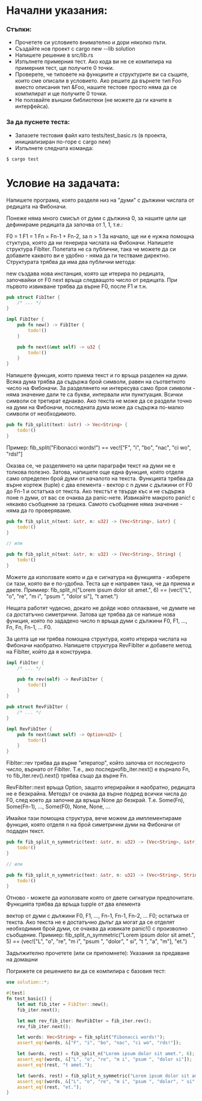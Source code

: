 # Начални указания:

### Стъпки:
- Прочетете си условието внимателно и дори няколко пъти.
- Създайте нов проект с cargo new --lib solution
- Напишете решение в src/lib.rs
- Изпълнете примерния тест. Ако кода ви не се компилира на примерния тест, ще получите 0 точки.
- Проверете, че типовете на функциите и структурите ви са същите, които сме описали в условието. Ако решите да върнете тип Foo вместо описания тип &Foo, нашите тестове просто няма да се компилират и ще получите 0 точки.
- Не ползвайте външни библиотеки (не можете да ги качите в интерфейса).

### За да пуснете теста:
- Запазете тестовия файл като tests/test_basic.rs (в проекта, инициализиран по-горе с cargo new)
- Изпълнете следната команда:
```bash
$ cargo test
```

# Условие на задачата:

Напишете програма, която разделя низ на "думи" с дължини числата от редицата на Фибоначи.

Понеже няма много смисъл от думи с дължина 0, за нашите цели ще дефинираме редицата да започва от 1, 1, т.е.:

F0 = 1
F1 = 1
Fn = Fn-1 + Fn-2, за n > 1
За начало, ще ни е нужна помощна стуктура, която да ни генерира числата на Фибоначи. Напишете структура FibIter. Полетата не са публични, така че можете да си добавите каквото ви е удобно - няма да ги тестваме директно. Структурата трябва да има два публични метода:

new създава нова инстанция, която ще итерира по редицата, започвайки от F0
next връща следващото число от редицата. При първото извикване трябва да върне F0, после F1 и т.н.

```rust
pub struct FibIter {
    /* ... */
}

impl FibIter {
    pub fn new() -> FibIter {
        todo!()
    }

    pub fn next(&mut self) -> u32 {
        todo!()
    }
}
```

Напишете функция, която приема текст и го връща разделен на думи. Всяка дума трябва да съдържа брой символи, равен на съответното число на Фибоначи. За разделянето ни интересува само броя символи - няма значение дали те са букви, интервали или пунктуация. Всички символи се третират еднакво. Ако текста не може да се раздели точно на думи на Фибоначи, последната дума може да съдържа по-малко символи от необходимото.

```rust
pub fn fib_split(text: &str) -> Vec<String> {
    todo!()
}
```

Пример: fib_split("Fibonacci words!") == vec!["F", "i", "bo", "nac", "ci wo", "rds!"]

Оказва се, че разделянето на цели параграфи текст на думи не е толкова полезно. Затова, напишете още една функция, която отделя само определен брой думи от началото на текста. Функцията трябва да върне кортеж (tuple) с два елемента - вектор с n думи с дължини от F0 до Fn-1 и остатъка от текста. Ако текстът е твърде къс и не съдържа поне n думи, от вас се очаква да panic-нете. Извикайте макрото panic! с някакво съобщение за грешка. Самото съобщение няма значение - няма да го проверяваме.

```rust
pub fn fib_split_n(text: &str, n: u32) -> (Vec<String>, &str) {
    todo!()
}

// или

pub fn fib_split_n(text: &str, n: u32) -> (Vec<String>, String) {
    todo!()
}
```

Можете да използвате която и да е сигнатура на функцията - изберете си тази, която ви е по-удобна. Теста ще е направен така, че да приема и двете. Примиер: fib_split_n("Lorem ipsum dolor sit amet.", 6) == (vec!["L", "o", "re", "m i", "psum ", "dolor si"], "t amet.")

Нещата работят чудесно, докато не дойде ново оплакване, че думите не са достатъчно симетрични. Затова ще трябва да се напише нова функция, която по зададено число n връща думи с дължини F0, F1, ..., Fn, Fn, Fn-1, ... F0.

За целта ще ни трябва помощна структура, която итерира числата на Фибоначи наобратно. Напишете структура RevFibIter и добавете метод на FibIter, който да я конструира.

```rust
impl FibIter {
    /* ... */

    pub fn rev(self) -> RevFibIter {
        todo!()
    }
}

pub struct RevFibIter {
    /* ... */
}

impl RevFibIter {
    pub fn next(&mut self) -> Option<u32> {
        todo!()
    }
}
```

FibIter::rev трябва да върне "итератор", който започва от последното число, върнато от FibIter. Т.е., ако последноfib_iter.next() e върнало Fn, то fib_iter.rev().next() трябва също да върне Fn.

RevFibIter::next връща Option, защото итерирайки я наобратно, редицата не е безкрайна. Методът се очаква да върне подред всички числа до F0, след което да започне да връща None до безкрай. Т.е. Some(Fn), Some(Fn-1), ..., Some(F0), None, None, ...

Имайки тази помощна структура, вече можем да имплементираме функция, която отделя n на брой симетрични думи на Фибоначи от подаден текст.

```rust
pub fn fib_split_n_symmetric(text: &str, n: u32) -> (Vec<String>, &str) {
    todo!()
}

// или

pub fn fib_split_n_symmetric(text: &str, n: u32) -> (Vec<String>, String) {
    todo!()
}
```

Отново - можете да използвате която от двете сигнатури предпочитате. Функцията трябва да връща tupple от два елемента

вектор от думи с дължини F0, F1, ..., Fn-1, Fn-1, Fn-2, ... F0;
остатъка от текста.
Ако текста не е достатъчно дълъг да могат да се отделят необходимия брой думи, се очаква да извикате panic!() с произволно съобщение. Примиер: fib_split_n_symmetric("Lorem ipsum dolor sit amet.", 5) == (vec!["L", "o", "re", "m i", "psum ", "dolor", " si", "t ", "a", "m"], "et.")

Задължително прочетете (или си припомнете): Указания за предаване на домашни

Погрижете се решението ви да се компилира с базовия тест:

```rust
use solution::*;

#[test]
fn test_basic() {
    let mut fib_iter = FibIter::new();
    fib_iter.next();

    let mut rev_fib_iter: RevFibIter = fib_iter.rev();
    rev_fib_iter.next();

    let words: Vec<String> = fib_split("Fibonacci words!");
    assert_eq!(words, &["F", "i", "bo", "nac", "ci wo", "rds!"]);

    let (words, rest) = fib_split_n("Lorem ipsum dolor sit amet.", 6);
    assert_eq!(words, &["L", "o", "re", "m i", "psum ", "dolor si"]);
    assert_eq!(rest, "t amet.");

    let (words, rest) = fib_split_n_symmetric("Lorem ipsum dolor sit amet.", 5);
    assert_eq!(words, &["L", "o", "re", "m i", "psum ", "dolor", " si", "t ", "a", "m"]);
    assert_eq!(rest, "et.");
}
```
